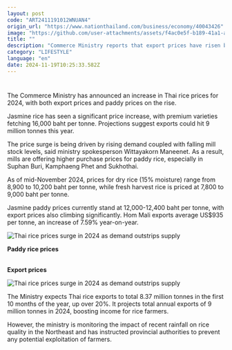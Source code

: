 ```yaml
---
layout: post
code: "ART2411191012WNUAN4"
origin_url: "https://www.nationthailand.com/business/economy/40043426"
image: "https://github.com/user-attachments/assets/f4ac0e5f-b189-41a1-ae9b-b4c58e7c57c4"
title: ""
description: "Commerce Ministry reports that export prices have risen by up to 24% in boost for farmers"
category: "LIFESTYLE"
language: "en"
date: 2024-11-19T10:25:33.582Z
---
```


# 











The Commerce Ministry has announced an increase in Thai rice prices for 2024, with both export prices and paddy prices on the rise.



Jasmine rice has seen a significant price increase, with premium varieties fetching 16,000 baht per tonne. Projections suggest exports could hit 9 million tonnes this year.



The price surge is being driven by rising demand coupled with falling mill stock levels, said ministry spokesperson Wittayakorn Maneenet. As a result, mills are offering higher purchase prices for paddy rice, especially in Suphan Buri, Kamphaeng Phet and Sukhothai.



As of mid-November 2024, prices for dry rice (15% moisture) range from 8,900 to 10,200 baht per tonne, while fresh harvest rice is priced at 7,800 to 9,000 baht per tonne.



Jasmine paddy prices currently stand at 12,000-12,400 baht per tonne, with export prices also climbing significantly. Hom Mali exports average US$935 per tonne, an increase of 7.59% year-on-year.



  ![Thai rice prices surge in 2024 as demand outstrips supply](https://github.com/user-attachments/assets/944705d4-1f72-4400-aac3-b92879f26f24)

**Paddy rice prices**

   
**Export prices**



  ![Thai rice prices surge in 2024 as demand outstrips supply](https://github.com/user-attachments/assets/78b7d20f-75e7-4488-a810-0939a61e3577)

The Ministry expects Thai rice exports to total 8.37 million tonnes in the first 10 months of the year, up over 20%. It projects total annual exports of 9 million tonnes in 2024, boosting income for rice farmers.



However, the ministry is monitoring the impact of recent rainfall on rice quality in the Northeast and has instructed provincial authorities to prevent any potential exploitation of farmers.